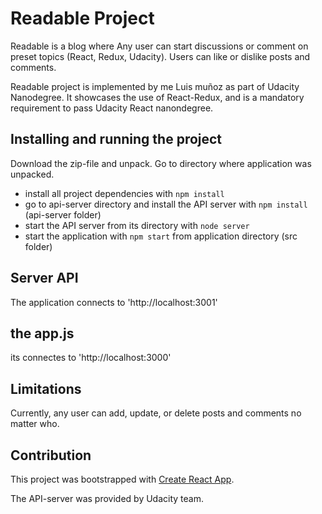 # Readable Project
Readable is a blog where  Any user can start discussions or comment on preset topics (React, Redux, Udacity). Users can like or dislike  posts and comments.

Readable project is implemented by me Luis muñoz as part of Udacity Nanodegree. It showcases the use of React-Redux, and is a mandatory requirement to pass Udacity React nanondegree.


## Installing and running the project
Download the zip-file and unpack. Go to directory where application was unpacked.
* install all project dependencies with `npm install`
* go to api-server directory and install the API server with `npm install` (api-server folder)
* start the API server from its directory with `node server`
* start the application with `npm start` from application directory (src folder)


## Server API
The application connects to 'http://localhost:3001'

## the app.js 
its connectes to 'http://localhost:3000' 


## Limitations
Currently, any user can add, update, or delete posts and comments no matter who.


## Contribution

This project was bootstrapped with [Create React App](https://github.com/facebookincubator/create-react-app).

The API-server was provided by Udacity team.



